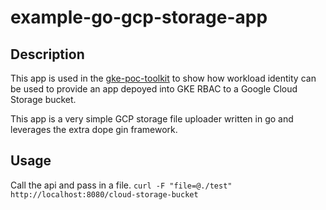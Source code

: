 # example-go-gcp-storage-app
## Description
This app is used in the [gke-poc-toolkit](https://github.com/GoogleCloudPlatform/gke-poc-toolkit) to show how workload identity can be used to provide an app depoyed into GKE RBAC to a Google Cloud Storage bucket.

This app is a very simple GCP storage file uploader written in go and leverages the extra dope gin framework.

## Usage
Call the api and pass in a file.
`curl -F "file=@./test" http://localhost:8080/cloud-storage-bucket`
